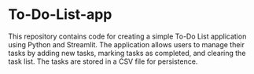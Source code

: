 # To-Do-List-app
This repository contains code for creating a simple To-Do List application using Python and Streamlit. The application allows users to manage their tasks by adding new tasks, marking tasks as completed, and clearing the task list. The tasks are stored in a CSV file for persistence.
